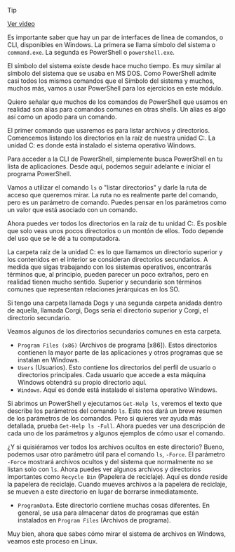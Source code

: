 > [!TIP]  
> [Ver video](https://youtu.be/g8SE5JtAu3A)

Es importante saber que hay un par de interfaces de línea de comandos, o CLI, disponibles en Windows. La primera se llama símbolo del sistema o `command.exe`. La segunda es PowerShell o `powershell.exe`.

El símbolo del sistema existe desde hace mucho tiempo. Es muy similar al símbolo del sistema que se usaba en MS DOS. Como PowerShell admite casi todos los mismos comandos que el Símbolo del sistema y muchos, muchos más, vamos a usar PowerShell para los ejercicios en este módulo.

Quiero señalar que muchos de los comandos de PowerShell que usamos en realidad son alias para comandos comunes en otras shells. Un alias es algo así como un apodo para un comando.

El primer comando que usaremos es para listar archivos y directorios. Comencemos listando los directorios en la raíz de nuestra unidad C:. La unidad C: es donde está instalado el sistema operativo Windows.

Para acceder a la CLI de PowerShell, simplemente busca PowerShell en tu lista de aplicaciones. Desde aquí, podemos seguir adelante e iniciar el programa PowerShell.

Vamos a utilizar el comando `ls` o "listar directorios" y darle la ruta de acceso que queremos mirar. La ruta no es realmente parte del comando, pero es un parámetro de comando. Puedes pensar en los parámetros como un valor que está asociado con un comando.

Ahora puedes ver todos los directorios en la raíz de tu unidad C:. Es posible que solo veas unos pocos directorios o un montón de ellos. Todo depende del uso que se le dé a tu computadora.

La carpeta raíz de la unidad C: es lo que llamamos un directorio superior y los contenidos en el interior se consideran directorios secundarios. A medida que sigas trabajando con los sistemas operativos, encontrarás términos que, al principio, pueden parecer un poco extraños, pero en realidad tienen mucho sentido. Superior y secundario son términos comunes que representan relaciones jerárquicas en los SO.

Si tengo una carpeta llamada Dogs y una segunda carpeta anidada dentro de aquella, llamada Corgi, Dogs sería el directorio superior y Corgi, el directorio secundario.

Veamos algunos de los directorios secundarios comunes en esta carpeta.
- `Program Files (x86)` (Archivos de programa [x86]). Estos directorios contienen la mayor parte de las aplicaciones y otros programas que se instalan en Windows.
- `Users` (Usuarios). Esto contiene los directorios del perfil de usuario o directorios principales. Cada usuario que accede a esta máquina Windows obtendrá su propio directorio aquí.
- `Windows`. Aquí es donde está instalado el sistema operativo Windows.

Si abrimos un PowerShell y ejecutamos `Get-Help ls`, veremos el texto que describe los parámetros del comando `ls`. Esto nos dará un breve resumen de los parámetros de los comandos. Pero si quieres ver ayuda más detallada, prueba `Get-Help ls -Full`. Ahora puedes ver una descripción de cada uno de los parámetros y algunos ejemplos de cómo usar el comando.

¿Y si quisiéramos ver todos los archivos ocultos en este directorio? Bueno, podemos usar otro parámetro útil para el comando `ls`, `-Force`. El parámetro `-Force` mostrará archivos ocultos y del sistema que normalmente no se listan solo con `ls`. Ahora puedes ver algunos archivos y directorios importantes como `Recycle Bin` (Papelera de reciclaje). Aquí es donde reside la papelera de reciclaje. Cuando mueves archivos a la papelera de reciclaje, se mueven a este directorio en lugar de borrarse inmediatamente.
- `ProgramData`. Este directorio contiene muchas cosas diferentes. En general, se usa para almacenar datos de programas que están instalados en `Program Files` (Archivos de programa).

Muy bien, ahora que sabes cómo mirar el sistema de archivos en Windows, veamos este proceso en Linux.
